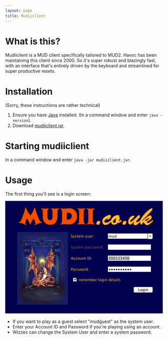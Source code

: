 ```yaml
---
layout: page
title: Mudiiclient
---
```


# What is this?

Mudiiclient is a MUD client specifically tailored to MUD2. Havoc has been maintaining this client since 2000. So it's super robust and blazingly fast, with an interface that's entirely driven by the keyboard and streamlined for super productive resets.

# Installation

(Sorry, these instructions are rather technical)

1. Ensure you have [Java](https://www.java.com/en/) installed. (In a command window and enter `java -version`).
2. Download [mudiiclient.jar](mudiiclient.jar).

# Starting mudiiclient

In a command window and enter `java -jar mudiiclient.jar`.

# Usage

The first thing you'll see is a login screen:

![](revised_login_screen.png)

* If you want to play as a guest select "mudguest" as the system user.
* Enter your Account ID and Password if you're playing using an account.
* Wizzes can change the System User and enter a system password.

